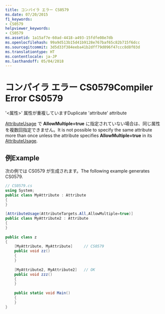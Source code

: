 ```yaml
---
title: コンパイラ エラー CS0579
ms.date: 07/20/2015
f1_keywords:
- CS0579
helpviewer_keywords:
- CS0579
ms.assetid: 1a15af7e-60ad-4418-a493-15fdfe08e7db
ms.openlocfilehash: 99a9d513b15d41b9128e767baf65c82b715f6dcc
ms.sourcegitcommit: 3d5d33f384eeba41b2dff79d096f47ccc8d8f03d
ms.translationtype: HT
ms.contentlocale: ja-JP
ms.lasthandoff: 05/04/2018
---
```

# <a name="compiler-error-cs0579"></a><span data-ttu-id="bcafd-102">コンパイラ エラー CS0579</span><span class="sxs-lookup"><span data-stu-id="bcafd-102">Compiler Error CS0579</span></span>
<span data-ttu-id="bcafd-103">'<属性>' 属性が重複しています</span><span class="sxs-lookup"><span data-stu-id="bcafd-103">Duplicate 'attribute' attribute</span></span>  
  
 <span data-ttu-id="bcafd-104">[AttributeUsage](../../../csharp/programming-guide/concepts/attributes/attributeusage.md) で **AllowMultiple=true** に指定されていない場合は、同じ属性を複数回指定できません。</span><span class="sxs-lookup"><span data-stu-id="bcafd-104">It is not possible to specify the same attribute more than once unless the attribute specifies **AllowMultiple=true** in its [AttributeUsage](../../../csharp/programming-guide/concepts/attributes/attributeusage.md).</span></span>  
  
## <a name="example"></a><span data-ttu-id="bcafd-105">例</span><span class="sxs-lookup"><span data-stu-id="bcafd-105">Example</span></span>  
 <span data-ttu-id="bcafd-106">次の例では CS0579 が生成されます。</span><span class="sxs-lookup"><span data-stu-id="bcafd-106">The following example generates CS0579.</span></span>  
  
```csharp  
// CS0579.cs  
using System;  
public class MyAttribute : Attribute  
{  
}  
  
[AttributeUsage(AttributeTargets.All,AllowMultiple=true)]  
public class MyAttribute2 : Attribute  
{  
}  
  
public class z  
{  
    [MyAttribute, MyAttribute]     // CS0579  
    public void zz()  
    {  
    }  
  
    [MyAttribute2, MyAttribute2]   // OK  
    public void zzz()  
    {  
    }  
  
    public static void Main()  
    {  
    }  
}  
```
